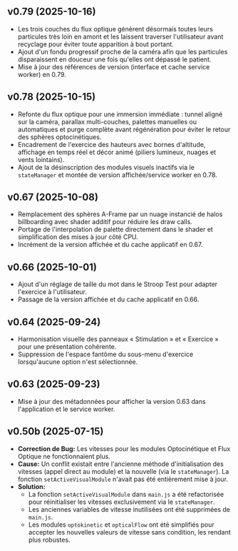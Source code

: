 ## v0.79 (2025-10-16)

* Les trois couches du flux optique génèrent désormais toutes leurs particules très loin en amont et les laissent traverser l'utilisateur avant recyclage pour éviter toute apparition à bout portant.
* Ajout d'un fondu progressif proche de la caméra afin que les particules disparaissent en douceur une fois qu'elles ont dépassé le patient.
* Mise à jour des références de version (interface et cache service worker) en 0.79.

## v0.78 (2025-10-15)

* Refonte du flux optique pour une immersion immédiate : tunnel aligné sur la caméra, parallax multi-couches, palettes manuelles ou automatiques et purge complète avant régénération pour éviter le retour des sphères optocinétiques.
* Encadrement de l'exercice des hauteurs avec bornes d'altitude, affichage en temps réel et décor animé (piliers lumineux, nuages et vents lointains).
* Ajout de la désinscription des modules visuels inactifs via le `stateManager` et montée de version affichée/service worker en 0.78.

## v0.67 (2025-10-08)

* Remplacement des sphères A-Frame par un nuage instancié de halos billboarding avec shader additif pour réduire les draw calls.
* Portage de l'interpolation de palette directement dans le shader et simplification des mises à jour côté CPU.
* Incrément de la version affichée et du cache applicatif en 0.67.

## v0.66 (2025-10-01)

* Ajout d'un réglage de taille du mot dans le Stroop Test pour adapter l'exercice à l'utilisateur.
* Passage de la version affichée et du cache applicatif en 0.66.

## v0.64 (2025-09-24)

* Harmonisation visuelle des panneaux « Stimulation » et « Exercice » pour une présentation cohérente.
* Suppression de l'espace fantôme du sous-menu d'exercice lorsqu'aucune option n'est sélectionnée.

## v0.63 (2025-09-23)

* Mise à jour des métadonnées pour afficher la version 0.63 dans l'application et le service worker.

## v0.50b (2025-07-15)

- **Correction de Bug:** Les vitesses pour les modules Optocinétique et Flux Optique ne fonctionnaient plus.
- **Cause:** Un conflit existait entre l'ancienne méthode d'initialisation des vitesses (appel direct au module) et la nouvelle (via le `stateManager`). La fonction `setActiveVisualModule` n'avait pas été entièrement mise à jour.
- **Solution:**
  - La fonction `setActiveVisualModule` dans `main.js` a été refactorisée pour réinitialiser les vitesses exclusivement via le `stateManager`.
  - Les anciennes variables de vitesse inutilisées ont été supprimées de `main.js`.
  - Les modules `optokinetic` et `opticalFlow` ont été simplifiés pour accepter les nouvelles valeurs de vitesse sans condition, les rendant plus robustes.